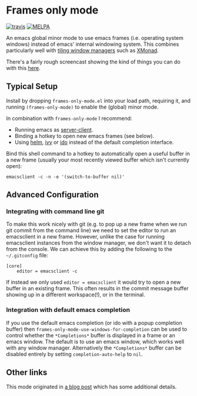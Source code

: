 # Frames only mode

[![travis](https://travis-ci.org/davidshepherd7/frames-only-mode.svg?branch=master)](https://travis-ci.org/davidshepherd7/frames-only-mode) [![MELPA](https://melpa.org/packages/frames-only-mode-badge.svg)](https://melpa.org/#/frames-only-mode)

An emacs global minor mode to use emacs frames (i.e. operating system windows)
instead of emacs' internal windowing system. This combines particularly well
with
[tiling window managers](https://en.wikipedia.org/wiki/Tiling_window_manager)
such as [XMonad](http://xmonad.org/).

There's a fairly rough screencast showing the kind of things you can do with this [here](https://www.youtube.com/watch?v=vi1BwRYJr6k).


## Typical Setup

Install by dropping `frames-only-mode.el` into your load path, requiring it, and
running `(frames-only-mode)` to enable the (global) minor mode.

In combination with `frames-only-mode` I recommend:

* Running emacs as [server-client](http://wikemacs.org/wiki/Emacs_server).
* Binding a hotkey to open new emacs frames (see below).
* Using [helm](https://github.com/emacs-helm/helm),
  [ivy](https://github.com/abo-abo/swiper) or
  [ido](https://www.masteringemacs.org/article/introduction-to-ido-mode) instead
  of the default completion interface.


Bind this shell command to a hotkey to automatically open a useful buffer in
a new frame (usually your most recently viewed buffer which isn't currently open):

    emacsclient -c -n -e '(switch-to-buffer nil)'


## Advanced Configuration

### Integrating with command line git

To make this work nicely with git (e.g. to pop up a new frame when we run git commit from the command line) we need to set the editor to run an emacsclient in a new frame. However, unlike the case for running emacsclient instances from the window manager, we don't want it to detach from the console. We can achieve this by adding the following to the `~/.gitconfig` file:

```
[core]
    editor = emacsclient -c
```

If instead we only used `editor = emacsclient` it would try to open a new buffer in an existing frame. This often results in the commit message buffer showing up in a different workspace(!), or in the terminal.


### Integration with default emacs completion

If you use the default emacs completion (or ido with a popup completion buffer)
then `frames-only-mode-use-windows-for-completion` can be used to control
whether the `*Completions*` buffer is displayed in a frame or an emacs window.
The default is to use an emacs window, which works well with any window manager.
Alternatively the `*Completions*` buffer can be disabled entirely by setting
`completion-auto-help` to `nil`.


## Other links

This mode originated in
[a blog post](http://techtrickery.com/tearing-out-the-emacs-window-manager.html)
which has some additional details.
